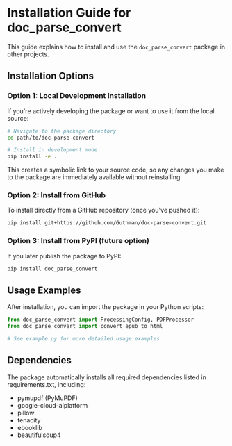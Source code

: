 # Installation Guide for doc_parse_convert

This guide explains how to install and use the `doc_parse_convert` package in other projects.

## Installation Options

### Option 1: Local Development Installation

If you're actively developing the package or want to use it from the local source:

```bash
# Navigate to the package directory
cd path/to/doc-parse-convert

# Install in development mode
pip install -e .
```

This creates a symbolic link to your source code, so any changes you make to the package are immediately available without reinstalling.

### Option 2: Install from GitHub

To install directly from a GitHub repository (once you've pushed it):

```bash
pip install git+https://github.com/Guthman/doc-parse-convert.git
```

### Option 3: Install from PyPI (future option)

If you later publish the package to PyPI:

```bash
pip install doc_parse_convert
```

## Usage Examples

After installation, you can import the package in your Python scripts:

```python
from doc_parse_convert import ProcessingConfig, PDFProcessor
from doc_parse_convert import convert_epub_to_html

# See example.py for more detailed usage examples
```

## Dependencies

The package automatically installs all required dependencies listed in requirements.txt, including:

- pymupdf (PyMuPDF)
- google-cloud-aiplatform
- pillow
- tenacity
- ebooklib
- beautifulsoup4
